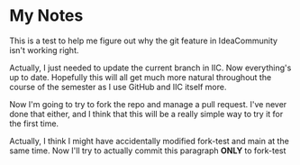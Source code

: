 # My Notes
This is a test to help me figure out why the git feature in IdeaCommunity isn't working right.

Actually, I just needed to update the current branch in IIC. Now everything's up to date. Hopefully this will
    all get much more natural throughout the course of the semester as I use GitHub and IIC itself more.

Now I'm going to try to fork the repo and manage a pull request. I've never done that either, and I think that this
    will be a really simple way to try it for the first time.

Actually, I think I might have accidentally modified fork-test and main at the same time. Now I'll try to actually
    commit this paragraph **ONLY** to fork-test